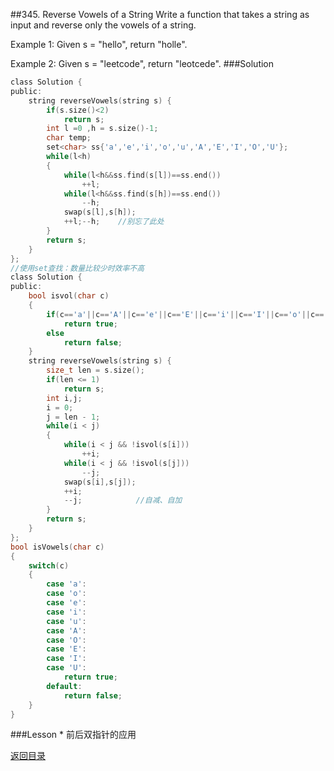 ##345. Reverse Vowels of a String 
Write a function that takes a string as input and reverse only the vowels of a string.

Example 1:
Given s = "hello", return "holle".

Example 2:
Given s = "leetcode", return "leotcede".
###Solution
```C
class Solution {
public:
    string reverseVowels(string s) {
        if(s.size()<2)
            return s;
        int l =0 ,h = s.size()-1;
        char temp;
        set<char> ss{'a','e','i','o','u','A','E','I','O','U'};
        while(l<h)
        {
            while(l<h&&ss.find(s[l])==ss.end())
                ++l;
            while(l<h&&ss.find(s[h])==ss.end())
                --h;
            swap(s[l],s[h]);
            ++l;--h;    //别忘了此处
        }
        return s;
    }
};
//使用set查找：数量比较少时效率不高
class Solution {
public:
    bool isvol(char c)
    {
        if(c=='a'||c=='A'||c=='e'||c=='E'||c=='i'||c=='I'||c=='o'||c=='O'||c=='u'||c=='U')
            return true;
        else
            return false;
    }
    string reverseVowels(string s) {
        size_t len = s.size();
        if(len <= 1)
            return s;
        int i,j;
        i = 0;
        j = len - 1;
        while(i < j)
        {
            while(i < j && !isvol(s[i]))
                ++i;
            while(i < j && !isvol(s[j]))
                --j;
            swap(s[i],s[j]);
            ++i;
            --j;            //自减、自加
        }
        return s;
    }
};
bool isVowels(char c)
{
	switch(c)
	{
		case 'a':
		case 'o':
		case 'e':
		case 'i':
		case 'u':
		case 'A':
		case 'O':
		case 'E':
		case 'I':
		case 'U':
			return true;
		default:
			return false;
	}
}
```
###Lesson
* 
前后双指针的应用

[返回目录](README.md)